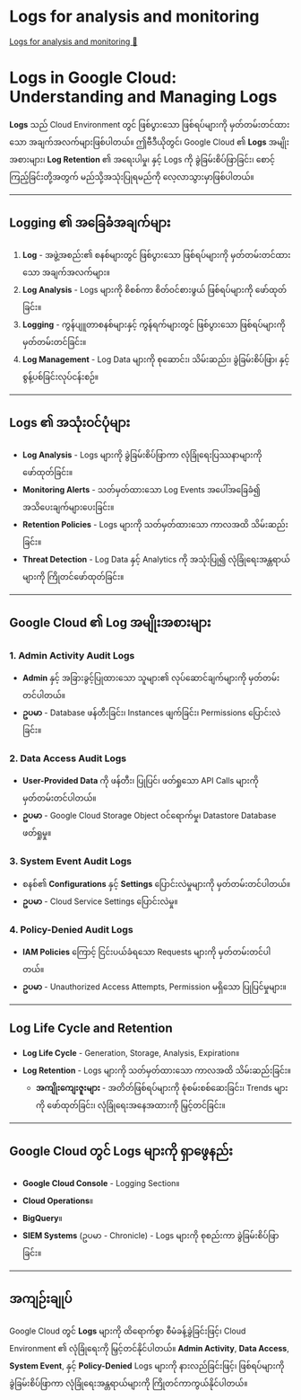# Logs for analysis and monitoring

[Logs for analysis and monitoring 🔗](https://www.coursera.org/learn/detect-respond-and-recover-from-cloud-cybersecurity-attacks/lecture/ST2LC/logs-for-analysis-and-monitoring)

# Logs in Google Cloud: Understanding and Managing Logs

**Logs** သည် Cloud Environment တွင် ဖြစ်ပွားသော ဖြစ်ရပ်များကို မှတ်တမ်းတင်ထားသော အချက်အလက်များဖြစ်ပါတယ်။ ဤဗီဒီယိုတွင်၊ Google Cloud ၏ **Logs** အမျိုးအစားများ၊ **Log Retention** ၏ အရေးပါမှု၊ နှင့် Logs ကို ခွဲခြမ်းစိပ်ဖြာခြင်း၊ စောင့်ကြည့်ခြင်းတို့အတွက် မည်သို့အသုံးပြုရမည်ကို လေ့လာသွားမှာဖြစ်ပါတယ်။

---

## **Logging ၏ အခြေခံအချက်များ**

1. **Log** - အဖွဲ့အစည်း၏ စနစ်များတွင် ဖြစ်ပွားသော ဖြစ်ရပ်များကို မှတ်တမ်းတင်ထားသော အချက်အလက်များ။
2. **Log Analysis** - Logs များကို စိစစ်ကာ စိတ်ဝင်စားဖွယ် ဖြစ်ရပ်များကို ဖော်ထုတ်ခြင်း။
3. **Logging** - ကွန်ပျူတာစနစ်များနှင့် ကွန်ရက်များတွင် ဖြစ်ပွားသော ဖြစ်ရပ်များကို မှတ်တမ်းတင်ခြင်း။
4. **Log Management** - Log Data များကို စုဆောင်း၊ သိမ်းဆည်း၊ ခွဲခြမ်းစိပ်ဖြာ၊ နှင့် စွန့်ပစ်ခြင်းလုပ်ငန်းစဉ်။

---

## **Logs ၏ အသုံးဝင်ပုံများ**

- **Log Analysis** - Logs များကို ခွဲခြမ်းစိပ်ဖြာကာ လုံခြုံရေးပြဿနာများကို ဖော်ထုတ်ခြင်း။
- **Monitoring Alerts** - သတ်မှတ်ထားသော Log Events အပေါ်အခြေခံ၍ အသိပေးချက်များပေးခြင်း။
- **Retention Policies** - Logs များကို သတ်မှတ်ထားသော ကာလအထိ သိမ်းဆည်းခြင်း။
- **Threat Detection** - Log Data နှင့် Analytics ကို အသုံးပြု၍ လုံခြုံရေးအန္တရာယ်များကို ကြိုတင်ဖော်ထုတ်ခြင်း။

---

## **Google Cloud ၏ Log အမျိုးအစားများ**

### 1. **Admin Activity Audit Logs**

- **Admin** နှင့် အခြားခွင့်ပြုထားသော သူများ၏ လုပ်ဆောင်ချက်များကို မှတ်တမ်းတင်ပါတယ်။
- **ဥပမာ** - Database ဖန်တီးခြင်း၊ Instances ဖျက်ခြင်း၊ Permissions ပြောင်းလဲခြင်း။

### 2. **Data Access Audit Logs**

- **User-Provided Data** ကို ဖန်တီး၊ ပြုပြင်၊ ဖတ်ရှုသော API Calls များကို မှတ်တမ်းတင်ပါတယ်။
- **ဥပမာ** - Google Cloud Storage Object ဝင်ရောက်မှု၊ Datastore Database ဖတ်ရှုမှု။

### 3. **System Event Audit Logs**

- စနစ်၏ **Configurations** နှင့် **Settings** ပြောင်းလဲမှုများကို မှတ်တမ်းတင်ပါတယ်။
- **ဥပမာ** - Cloud Service Settings ပြောင်းလဲမှု။

### 4. **Policy-Denied Audit Logs**

- **IAM Policies** ကြောင့် ငြင်းပယ်ခံရသော Requests များကို မှတ်တမ်းတင်ပါတယ်။
- **ဥပမာ** - Unauthorized Access Attempts, Permission မရှိသော ပြုပြင်မှုများ။

---

## **Log Life Cycle and Retention**

- **Log Life Cycle** - Generation, Storage, Analysis, Expiration။
- **Log Retention** - Logs များကို သတ်မှတ်ထားသော ကာလအထိ သိမ်းဆည်းခြင်း။
  - **အကျိုးကျေးဇူးများ** - အတိတ်ဖြစ်ရပ်များကို စုံစမ်းစစ်ဆေးခြင်း၊ Trends များကို ဖော်ထုတ်ခြင်း၊ လုံခြုံရေးအနေအထားကို မြှင့်တင်ခြင်း။

---

## **Google Cloud တွင် Logs များကို ရှာဖွေနည်း**

- **Google Cloud Console** - Logging Section။
- **Cloud Operations**။
- **BigQuery**။
- **SIEM Systems** (ဥပမာ - Chronicle) - Logs များကို စုစည်းကာ ခွဲခြမ်းစိပ်ဖြာခြင်း။

---

## **အကျဉ်းချုပ်**

Google Cloud တွင် **Logs** များကို ထိရောက်စွာ စီမံခန့်ခွဲခြင်းဖြင့်၊ Cloud Environment ၏ လုံခြုံရေးကို မြှင့်တင်နိုင်ပါတယ်။ **Admin Activity**, **Data Access**, **System Event**, နှင့် **Policy-Denied** Logs များကို နားလည်ခြင်းဖြင့်၊ ဖြစ်ရပ်များကို ခွဲခြမ်းစိပ်ဖြာကာ လုံခြုံရေးအန္တရာယ်များကို ကြိုတင်ကာကွယ်နိုင်ပါတယ်။
